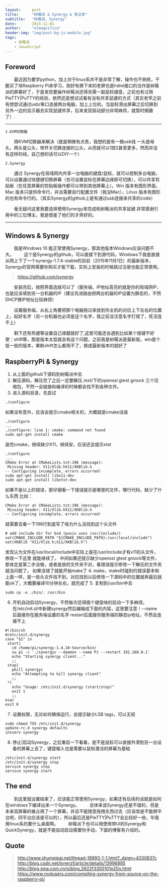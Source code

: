 ```yaml
---
layout:     post
title:      "树莓派 & Synergy & 笔记本"
subtitle:   "树莓派，Synergy"
date:       2015-11-01
author:     "elmagnifico"
header-img: "img/post-bg-js-module.jpg"
tags:
    - 树莓派
    - JavaScript
---
```



## Foreword
&emsp;&emsp;最近因为要学python，加上对于linux系并不是非常了解，操作也不熟练，干脆买了块Raspberry Pi来学习，刚好有换下来的老屏也是hdmi接口的当作是树莓派的屏幕好了，于是发现要操作树莓派还得另需一副鼠标键盘，之前也有过用PieTTY|PuTTY的经验，依然还是想试试看有没有共享鼠键的方式（其实老早之前有想尝试通过usb/串口连接两台电脑，加上上位机，当鼠标滑出屏幕之后切换到另外一边的显示器去实现鼠键共享，后来发现驱动部分非常麻烦，就暂时搁置了）.

----------

	1.KVM切换器

&emsp;&emsp;用KVM切换器来解决（就是稍微有点贵，我想的是有一根usb线 一头是母头，两头是公头，带开关切换连接的公头，从而就可以1控2甚至更多，然而并没有这样的线，自己想的话可以DIY一个）

	2.Synergy

&emsp;&emsp;通过 Synergy在局域网内共享一台电脑的键盘/鼠标，就可以控制多台电脑，可以设置通过快捷键切换屏幕（也可设置鼠标在屏幕边缘即可切换），可以共享剪贴板（在任意屏幕的剪贴板操作都可以带到其他屏幕上）。Win 版本有图形界面，Mac 版本只提供命令行，并且需要自行配置文件（我没Mac），Linux 版本有图形的也有命令行的。（其实Synergy的github上是有通过usb连接来共享的code）

&emsp;&emsp;毫无疑问这里我要选择使用Synergy来完成和树莓派的共享鼠键.非常感谢引用中的三位博主，我是借鉴了他们的才弄好的。


---
## Windows & Synergy
&emsp;&emsp;我是Windows 10 能正常使用Synergy，那其他版本Windows应该问题不大。
&emsp;&emsp;这个是Synergy的github，可以直接下到源代码，Windows下我是直接从网上下了一个synergy-1.7.4-stable的目前（2015年11月1日）的最新版本，Synergy的官网需要你购买才能下载，实际上安装的时候跳过注册也能正常使用。

> https://github.com/synergy

&emsp;&emsp;安装完后，按照界面选就可以了（服务端，IP地址高亮的就是你的局域网IP，也是应该填到另一台机器的IP（建议先进路由把两台机器的IP设置为静态的，不然DHCP换IP地址比较麻烦）

&emsp;&emsp;设置服务端，从右上角要把那个电脑拖过来放到你主机的对应上下左右的位置上，起好名字（另一台机器也必须是这个名字，我之前没注意名字打错了，死活连不上）

&emsp;&emsp;剩下还有热键等设置自己琢磨就好了,这里可能还会遇到比如某个按键不好使：shift等，那是版本太低就会有这个问题，之前我是树莓派是最新版，win是个低一些的版本，果断shift怎么都用不了，换成最新版本的就好了

## RaspberryPi & Synergy

 1. 从上面的github下源码到树莓派中去
 2. 解压源码，解压完了之后一定要解压./ext/下的openssl gtest gmock 三个压缩包，不然一会链接和编译的时候都会找不到各种文件。
 3. 进入源码目录，先尝试

 ```
./configure
 ```
 
 如果没有意外，应该会提示cmake相关的，大概就是cmake没装
 
 ```
./configure
...
./configure: line 1: cmake: command not found
sudo apt-get install cmake
 ```
 
 装完cmake，继续缺少X11，继续安，应该还会提示xtst
 
 ```
./configure
...
CMake Error at CMakeLists.txt:196 (message):
  Missing header: X11/Xlib.hX11/XKBlib.h
-- Configuring incomplete, errors occurred!
sudo apt-get install libx11-dev
sudo apt-get install libxtst-dev
 ```
 
 如果不是以上的错误，那仔细看一下错误提示是哪里的文件，哪行代码，缺少了什么东西
 比如：
 
 ```
CMake Error at CMakeLists.txt:196 (message):
  Missing header: X11/Xlib.hX11/XKBlib.h
-- Configuring incomplete, errors occurred!
 ```
 
 就需要去看一下196行到底写了啥为什么没找到这个头文件
 
 ```
 # add include dir for bsd (posix uses /usr/include/)
set(CMAKE_INCLUDE_PATH "${CMAKE_INCLUDE_PATH}:/usr/local/include")
set(XKBlib "X11/Xlib.h;X11/XKBlib.h")
 ```
 
  发现认为文件在/usr/local/include中实际上是在/usr/include才有x11的头文件，修改一下这里
就能继续了。
中间如果还提示缺少openssl gtest gmock等文件，那肯定是第二步没做，或者是放的文件夹不对，看错误提示修改一下解压的文件夹就没问题了。
如果没错了就能开始make了
 4. make，make时碰到的错误基本和上面一样，是一些头文件找不到，对应找到以后修改一下源码中的位置就奔最后就能ok了，大概要编译10分钟左右，就完成了
 5. 复制到/usr/bin中去

 ```
sudo cp -a ./bin/. /usr/bin
 ```
 

 6. 开机自动启动Synergy，不然每次还得插个键盘啥的启动一下多麻烦。在/etc/init.d/中新建synergy然后编辑成下面的内容，这里要注意！--name 后面接你在服务端设置的名字 restart后面接你服务端的静态ip地址，不然会连接不上
 
 ```
 #!/bin/sh
 #/etc/init.d/synergy
case "$1" in
  start)
    cd /home/pi/synergy-1.4.10-Source/bin/
    su pi -c './synergyc --daemon --name Pi --restart 192.168.0.1'
    echo "Starting synergy client..."
    ;;
  stop)
    pkill synergyc
    echo "Attempting to kill synergy client"
    ;;
  *)
    echo "Usage: /etc/init.d/synergy (start/stop)"
    exit 1
    ;;
esac
exit 0
 ```

 7. 设置权限，无论如何确保运行，会提示缺少LSB tags，可以无视
 
 ```
sudo chmod 755 /etc/init.d/synergy
update-rc.d synergy defaults
insserv synergy
 ```

 8. 停止|启动Synergy，之后重启一下看看，是不是鼠标可以直接外滑到另一台设备的屏幕上去了，键盘输入也是需要以鼠标激活的屏幕为基础
 
 ```
/etc/init.d/synergy start
/etc/init.d/synergy stop
service synergy stop
service synergy start
 ```
## The end
&emsp;&emsp;到这里就设置结束了，应该能正常使用Synergy，如果还有后续的话就是如何在windows下编译出来一个Synergy。
&emsp;&emsp;总体来说Synergy还是不错的，但是本来双屏幕的被占用了一个屏幕，并且不能随意拖拽东西过去（应该改是不能跨平台吧，同平台应该是可以的），所以最后还是PieTTY|PuTTY会比较好一些，毕竟用linux系的要什么桌面啊。
&emsp;&emsp;树莓派下也可以用使用带UI的Synergy和QuickSynergy，就是不能自动启动需要你手动，下面的博客有介绍的。
## Quote

> http://www.shumeipai.net/thread-18993-1-1.html?_dsign=4330837c
> http://blog.csdn.net/lonerzf/article/details/13996895
> http://blog.sina.com.cn/s/blog_5922f3300101e20o.html
> https://www.rootusers.com/compiling-synergy-from-source-on-the-raspberry-pi/



